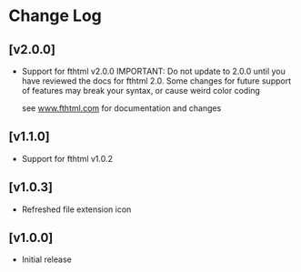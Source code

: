 # Change Log

## [v2.0.0]
- Support for fthtml v2.0.0
  IMPORTANT: Do not update to 2.0.0 until you have reviewed the docs for fthtml 2.0.
  Some changes for future support of features may break your syntax, or cause weird color coding
  
  see www.fthtml.com for documentation and changes

## [v1.1.0] 
-  Support for fthtml v1.0.2

## [v1.0.3]
-  Refreshed file extension icon

## [v1.0.0]
- Initial release